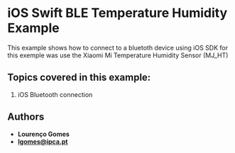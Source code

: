 # iOS Swift BLE Temperature Humidity Example
This example shows how to connect to a bluetoth device using iOS SDK for this exemple was use the  Xiaomi Mi Temperature Humidity Sensor (MJ_HT)
## Topics covered in this example:
1. iOS Bluetooth connection

## Authors 

* **Lourenço Gomes** 
* **lgomes@ipca.pt** 
